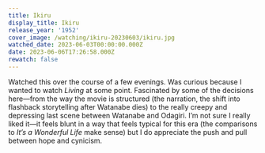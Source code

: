 ```yaml
---
title: Ikiru
display_title: Ikiru
release_year: '1952'
cover_image: /watching/ikiru-20230603/ikiru.jpg
watched_date: 2023-06-03T00:00:00.000Z
date: 2023-06-06T17:26:58.000Z
rewatch: false
---
```

Watched this over the course of a few evenings. Was curious because I wanted to watch _Living_ at some point. Fascinated by some of the decisions here—from the way the movie is structured (the narration, the shift into flashback storytelling after Watanabe dies) to the really creepy and depressing last scene between Watanabe and Odagiri. I’m not sure I really liked it—it feels blunt in a way that feels typical for this era (the comparisons to _It’s a Wonderful Life_ make sense) but I do appreciate the push and pull between hope and cynicism.
